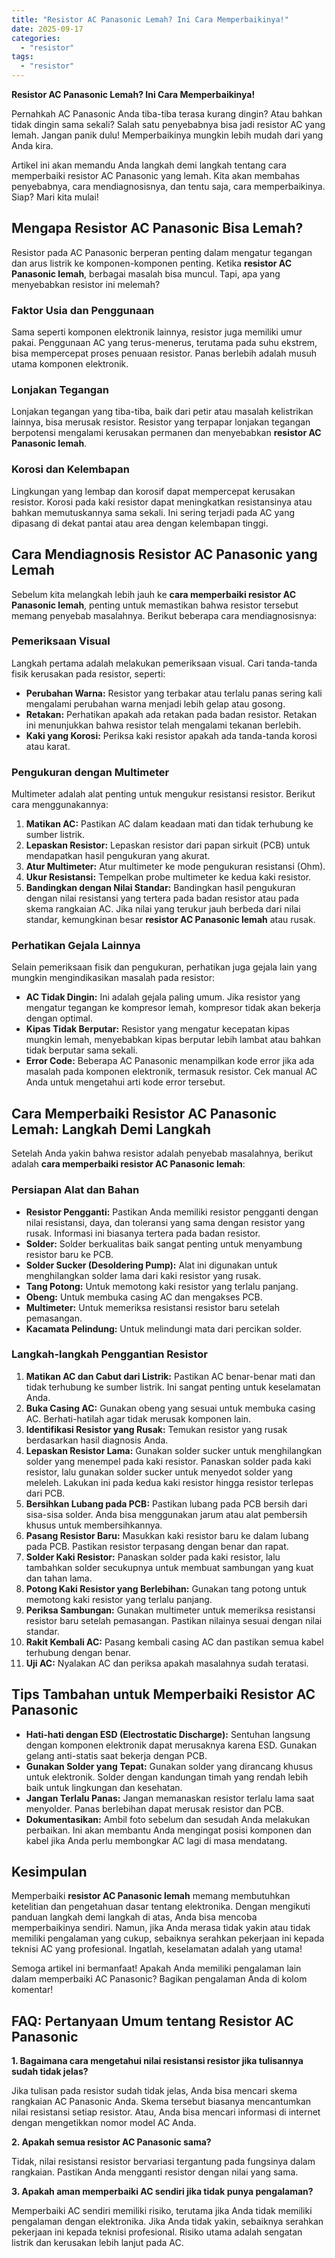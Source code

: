 ```yaml
---
title: "Resistor AC Panasonic Lemah? Ini Cara Memperbaikinya!"
date: 2025-09-17
categories: 
  - "resistor"
tags: 
  - "resistor"
---
```


**Resistor AC Panasonic Lemah? Ini Cara Memperbaikinya!**

Pernahkah AC Panasonic Anda tiba-tiba terasa kurang dingin? Atau bahkan tidak dingin sama sekali? Salah satu penyebabnya bisa jadi resistor AC yang lemah. Jangan panik dulu! Memperbaikinya mungkin lebih mudah dari yang Anda kira.

Artikel ini akan memandu Anda langkah demi langkah tentang cara memperbaiki resistor AC Panasonic yang lemah. Kita akan membahas penyebabnya, cara mendiagnosisnya, dan tentu saja, cara memperbaikinya. Siap? Mari kita mulai!

## Mengapa Resistor AC Panasonic Bisa Lemah?

Resistor pada AC Panasonic berperan penting dalam mengatur tegangan dan arus listrik ke komponen-komponen penting. Ketika **resistor AC Panasonic lemah**, berbagai masalah bisa muncul. Tapi, apa yang menyebabkan resistor ini melemah?

### Faktor Usia dan Penggunaan

Sama seperti komponen elektronik lainnya, resistor juga memiliki umur pakai. Penggunaan AC yang terus-menerus, terutama pada suhu ekstrem, bisa mempercepat proses penuaan resistor. Panas berlebih adalah musuh utama komponen elektronik.

### Lonjakan Tegangan

Lonjakan tegangan yang tiba-tiba, baik dari petir atau masalah kelistrikan lainnya, bisa merusak resistor. Resistor yang terpapar lonjakan tegangan berpotensi mengalami kerusakan permanen dan menyebabkan **resistor AC Panasonic lemah**.

### Korosi dan Kelembapan

Lingkungan yang lembap dan korosif dapat mempercepat kerusakan resistor. Korosi pada kaki resistor dapat meningkatkan resistansinya atau bahkan memutuskannya sama sekali. Ini sering terjadi pada AC yang dipasang di dekat pantai atau area dengan kelembapan tinggi.

## Cara Mendiagnosis Resistor AC Panasonic yang Lemah

Sebelum kita melangkah lebih jauh ke **cara memperbaiki resistor AC Panasonic lemah**, penting untuk memastikan bahwa resistor tersebut memang penyebab masalahnya. Berikut beberapa cara mendiagnosisnya:

### Pemeriksaan Visual

Langkah pertama adalah melakukan pemeriksaan visual. Cari tanda-tanda fisik kerusakan pada resistor, seperti:

- **Perubahan Warna:** Resistor yang terbakar atau terlalu panas sering kali mengalami perubahan warna menjadi lebih gelap atau gosong.
- **Retakan:** Perhatikan apakah ada retakan pada badan resistor. Retakan ini menunjukkan bahwa resistor telah mengalami tekanan berlebih.
- **Kaki yang Korosi:** Periksa kaki resistor apakah ada tanda-tanda korosi atau karat.

### Pengukuran dengan Multimeter

Multimeter adalah alat penting untuk mengukur resistansi resistor. Berikut cara menggunakannya:

1. **Matikan AC:** Pastikan AC dalam keadaan mati dan tidak terhubung ke sumber listrik.
2. **Lepaskan Resistor:** Lepaskan resistor dari papan sirkuit (PCB) untuk mendapatkan hasil pengukuran yang akurat.
3. **Atur Multimeter:** Atur multimeter ke mode pengukuran resistansi (Ohm).
4. **Ukur Resistansi:** Tempelkan probe multimeter ke kedua kaki resistor.
5. **Bandingkan dengan Nilai Standar:** Bandingkan hasil pengukuran dengan nilai resistansi yang tertera pada badan resistor atau pada skema rangkaian AC. Jika nilai yang terukur jauh berbeda dari nilai standar, kemungkinan besar **resistor AC Panasonic lemah** atau rusak.

### Perhatikan Gejala Lainnya

Selain pemeriksaan fisik dan pengukuran, perhatikan juga gejala lain yang mungkin mengindikasikan masalah pada resistor:

- **AC Tidak Dingin:** Ini adalah gejala paling umum. Jika resistor yang mengatur tegangan ke kompresor lemah, kompresor tidak akan bekerja dengan optimal.
- **Kipas Tidak Berputar:** Resistor yang mengatur kecepatan kipas mungkin lemah, menyebabkan kipas berputar lebih lambat atau bahkan tidak berputar sama sekali.
- **Error Code:** Beberapa AC Panasonic menampilkan kode error jika ada masalah pada komponen elektronik, termasuk resistor. Cek manual AC Anda untuk mengetahui arti kode error tersebut.

## Cara Memperbaiki Resistor AC Panasonic Lemah: Langkah Demi Langkah

Setelah Anda yakin bahwa resistor adalah penyebab masalahnya, berikut adalah **cara memperbaiki resistor AC Panasonic lemah**:

### Persiapan Alat dan Bahan

- **Resistor Pengganti:** Pastikan Anda memiliki resistor pengganti dengan nilai resistansi, daya, dan toleransi yang sama dengan resistor yang rusak. Informasi ini biasanya tertera pada badan resistor.
- **Solder:** Solder berkualitas baik sangat penting untuk menyambung resistor baru ke PCB.
- **Solder Sucker (Desoldering Pump):** Alat ini digunakan untuk menghilangkan solder lama dari kaki resistor yang rusak.
- **Tang Potong:** Untuk memotong kaki resistor yang terlalu panjang.
- **Obeng:** Untuk membuka casing AC dan mengakses PCB.
- **Multimeter:** Untuk memeriksa resistansi resistor baru setelah pemasangan.
- **Kacamata Pelindung:** Untuk melindungi mata dari percikan solder.

### Langkah-langkah Penggantian Resistor

1. **Matikan AC dan Cabut dari Listrik:** Pastikan AC benar-benar mati dan tidak terhubung ke sumber listrik. Ini sangat penting untuk keselamatan Anda.
2. **Buka Casing AC:** Gunakan obeng yang sesuai untuk membuka casing AC. Berhati-hatilah agar tidak merusak komponen lain.
3. **Identifikasi Resistor yang Rusak:** Temukan resistor yang rusak berdasarkan hasil diagnosis Anda.
4. **Lepaskan Resistor Lama:** Gunakan solder sucker untuk menghilangkan solder yang menempel pada kaki resistor. Panaskan solder pada kaki resistor, lalu gunakan solder sucker untuk menyedot solder yang meleleh. Lakukan ini pada kedua kaki resistor hingga resistor terlepas dari PCB.
5. **Bersihkan Lubang pada PCB:** Pastikan lubang pada PCB bersih dari sisa-sisa solder. Anda bisa menggunakan jarum atau alat pembersih khusus untuk membersihkannya.
6. **Pasang Resistor Baru:** Masukkan kaki resistor baru ke dalam lubang pada PCB. Pastikan resistor terpasang dengan benar dan rapat.
7. **Solder Kaki Resistor:** Panaskan solder pada kaki resistor, lalu tambahkan solder secukupnya untuk membuat sambungan yang kuat dan tahan lama.
8. **Potong Kaki Resistor yang Berlebihan:** Gunakan tang potong untuk memotong kaki resistor yang terlalu panjang.
9. **Periksa Sambungan:** Gunakan multimeter untuk memeriksa resistansi resistor baru setelah pemasangan. Pastikan nilainya sesuai dengan nilai standar.
10. **Rakit Kembali AC:** Pasang kembali casing AC dan pastikan semua kabel terhubung dengan benar.
11. **Uji AC:** Nyalakan AC dan periksa apakah masalahnya sudah teratasi.

## Tips Tambahan untuk Memperbaiki Resistor AC Panasonic

- **Hati-hati dengan ESD (Electrostatic Discharge):** Sentuhan langsung dengan komponen elektronik dapat merusaknya karena ESD. Gunakan gelang anti-statis saat bekerja dengan PCB.
- **Gunakan Solder yang Tepat:** Gunakan solder yang dirancang khusus untuk elektronik. Solder dengan kandungan timah yang rendah lebih baik untuk lingkungan dan kesehatan.
- **Jangan Terlalu Panas:** Jangan memanaskan resistor terlalu lama saat menyolder. Panas berlebihan dapat merusak resistor dan PCB.
- **Dokumentasikan:** Ambil foto sebelum dan sesudah Anda melakukan perbaikan. Ini akan membantu Anda mengingat posisi komponen dan kabel jika Anda perlu membongkar AC lagi di masa mendatang.

## Kesimpulan

Memperbaiki **resistor AC Panasonic lemah** memang membutuhkan ketelitian dan pengetahuan dasar tentang elektronika. Dengan mengikuti panduan langkah demi langkah di atas, Anda bisa mencoba memperbaikinya sendiri. Namun, jika Anda merasa tidak yakin atau tidak memiliki pengalaman yang cukup, sebaiknya serahkan pekerjaan ini kepada teknisi AC yang profesional. Ingatlah, keselamatan adalah yang utama!

Semoga artikel ini bermanfaat! Apakah Anda memiliki pengalaman lain dalam memperbaiki AC Panasonic? Bagikan pengalaman Anda di kolom komentar!

## FAQ: Pertanyaan Umum tentang Resistor AC Panasonic

**1\. Bagaimana cara mengetahui nilai resistansi resistor jika tulisannya sudah tidak jelas?**

Jika tulisan pada resistor sudah tidak jelas, Anda bisa mencari skema rangkaian AC Panasonic Anda. Skema tersebut biasanya mencantumkan nilai resistansi setiap resistor. Atau, Anda bisa mencari informasi di internet dengan mengetikkan nomor model AC Anda.

**2\. Apakah semua resistor AC Panasonic sama?**

Tidak, nilai resistansi resistor bervariasi tergantung pada fungsinya dalam rangkaian. Pastikan Anda mengganti resistor dengan nilai yang sama.

**3\. Apakah aman memperbaiki AC sendiri jika tidak punya pengalaman?**

Memperbaiki AC sendiri memiliki risiko, terutama jika Anda tidak memiliki pengalaman dengan elektronika. Jika Anda tidak yakin, sebaiknya serahkan pekerjaan ini kepada teknisi profesional. Risiko utama adalah sengatan listrik dan kerusakan lebih lanjut pada AC.
